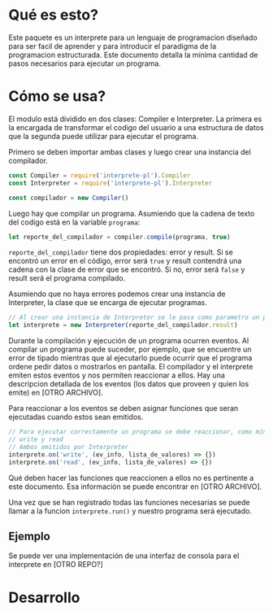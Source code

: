 # Qué es esto?

Este paquete es un interprete para un lenguaje de programacion diseñado para ser facil de aprender y para introducir el paradigma de la programacion estructurada.
Este documento detalla la mínima cantidad de pasos necesarios para ejecutar un programa.

# Cómo se usa?
El modulo está dividido en dos clases: Compiler e Interpreter. La primera es la encargada de transformar el codigo del usuario a una estructura de datos que la
segunda puede utilizar para ejecutar el programa.

Primero se deben importar ambas clases y luego crear una instancia del compilador.

```js
const Compiler = require('interprete-pl').Compiler
const Interpreter = require('interprete-pl').Interpreter

const compilador = new Compiler()
```

Luego hay que compilar un programa. Asumiendo que la cadena de texto del codigo está en la variable `programa`:
```js
let reporte_del_compilador = compiler.compile(programa, true)
```

`reporte_del_compilador` tiene dos propiedades: error y result. Si se encontró un error en el código, error será `true` y result contendrá una cadena con la clase
de error que se encontró. Si no, error será `false` y result será el programa compilado.

Asumiendo que no haya errores podemos crear una instancia de Interpreter, la clase que se encarga de ejecutar programas.

```js
// Al crear una instancia de Interpreter se le pasa como parametro un programa compilado.
let interprete = new Interpreter(reporte_del_compilador.result)
```

Durante la compilación y ejecución de un programa ocurren eventos. Al compilar un programa puede suceder, por ejemplo, que se encuentre un error de tipado
mientras que al ejecutarlo puede ocurrir que el programa ordene pedir datos o mostrarlos  en pantalla. El compilador y el interprete emiten estos
eventos y nos permiten reaccionar a ellos. Hay una descripcion detallada de los eventos (los datos que proveen y quien los emite) en [OTRO ARCHIVO].

Para reaccionar a los eventos se deben asignar funciones que seran ejecutadas cuando estos sean emitidos.

```js
// Para ejecutar correctamente un programa se debe reaccionar, como mínimo, a dos eventos:
// write y read
// Ambos emitidos por Interpreter
interprete.on('write', (ev_info, lista_de_valores) => {})
interprete.on('read', (ev_info, lista_de_valores) => {})
```
Qué deben hacer las funciones que reaccionen a ellos no es pertinente a este documento. Esa información se puede encontrar en [OTRO ARCHIVO].

Una vez que se han registrado todas las funciones necesarias se puede llamar a la funcion `interprete.run()` y nuestro programa será ejecutado.

## Ejemplo
Se puede ver una implementación de una interfaz de consola para el interprete en [OTRO REPO?]

# Desarrollo
